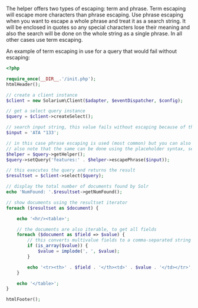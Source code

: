 The helper offers two types of escaping: term and phrase. Term escaping will escape more characters than phrase escaping. Use phrase escaping when you want to escape a whole phrase and treat it as a search string. It will be enclosed in quotes so any special characters lose their meaning and also the search will be done on the whole string as a single phrase. In all other cases use term escaping.

An example of term escaping in use for a query that would fail without escaping:

```php
<?php

require_once(__DIR__.'/init.php');
htmlHeader();

// create a client instance
$client = new Solarium\Client($adapter, $eventDispatcher, $config);

// get a select query instance
$query = $client->createSelect();

// search input string, this value fails without escaping because of the double-quote
$input = 'ATA "133';

// in this case phrase escaping is used (most common) but you can also do term escaping, see the manual
// also note that the same can be done using the placeholder syntax, see example 6.3
$helper = $query->getHelper();
$query->setQuery('features:' . $helper->escapePhrase($input));

// this executes the query and returns the result
$resultset = $client->select($query);

// display the total number of documents found by Solr
echo 'NumFound: '.$resultset->getNumFound();

// show documents using the resultset iterator
foreach ($resultset as $document) {

    echo '<hr/><table>';

    // the documents are also iterable, to get all fields
    foreach ($document as $field => $value) {
        // this converts multivalue fields to a comma-separated string
        if (is_array($value)) {
            $value = implode(', ', $value);
        }

        echo '<tr><th>' . $field . '</th><td>' . $value . '</td></tr>';
    }

    echo '</table>';
}

htmlFooter();

```
